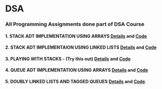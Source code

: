 # DSA

### All Programming Assignments done part of DSA Course

#### 1. STACK ADT IMPLEMENTATION USING ARRAYS [Details](https://drive.google.com/file/d/1Kn4W_pwR8uW6hF8Ioo9nu54g1qGiPIOf/view?usp=sharing) and [Code](https://colab.research.google.com/drive/13XwSJjF4hcapddPnxZG3iPY6acQcF4gp)
#### 2. STACK ADT IMPLEMENTAION USING LINKED LISTS [Details](https://drive.google.com/file/d/15s46HZuQ7bGrjBAPRlhzoAmxrCa_vtvH/view?usp=sharing) and [Code](https://colab.research.google.com/drive/19NB2_OpmPkB3ylweBJMqm6TTPI5bf552)
#### 3. PLAYING WITH STACKS - (Try this out) [Details](https://drive.google.com/file/d/1vMTagRmNfblC9SQjlb7D3-Y2g5yYStxV/view?usp=sharing) and [Code](https://colab.research.google.com/drive/1ma5VmtA30o8qAvOPQKIVilUo8owE3nW0)
#### 4. QUEUE ADT IMPLEMENTATION USING ARRAYS [Details](https://drive.google.com/file/d/1WABc_PCXPYuYzYqSLKbN6IqtqYhYtNCA/view?usp=sharing) and [Code](https://colab.research.google.com/drive/11pk9XrZGWu2N3CZyeaZiNZffyLy7fXwj)
#### 5. DOUBLY LINKED LISTS AND TAGGED QUEUES [Details](https://drive.google.com/file/d/1oNybf1yGbM0eI8eTWmYTmaDE9eMli6oJ/view?usp=sharing) and [Code](https://colab.research.google.com/drive/1gCL9YM8HzwsIiYcSs_PrxoVmrrq-Ffr_)
